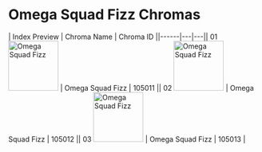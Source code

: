 # Omega Squad Fizz Chromas

| Index  Preview | Chroma Name | Chroma ID ||------|---|---|| 01  <img src='https://raw.communitydragon.org/latest/plugins/rcp-be-lol-game-data/global/default/v1/champion-chroma-images/105/105011.png' alt='Omega Squad Fizz' width='100'> | Omega Squad Fizz | 105011 || 02  <img src='https://raw.communitydragon.org/latest/plugins/rcp-be-lol-game-data/global/default/v1/champion-chroma-images/105/105012.png' alt='Omega Squad Fizz' width='100'> | Omega Squad Fizz | 105012 || 03  <img src='https://raw.communitydragon.org/latest/plugins/rcp-be-lol-game-data/global/default/v1/champion-chroma-images/105/105013.png' alt='Omega Squad Fizz' width='100'> | Omega Squad Fizz | 105013 |